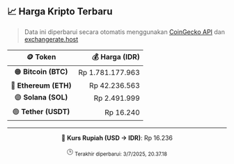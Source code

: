 

<!-- HARGA_KRIPTO -->
## 📈 Harga Kripto Terbaru

> Data ini diperbarui secara otomatis menggunakan [CoinGecko API](https://www.coingecko.com/) dan [exchangerate.host](https://exchangerate.host/)

<div align="center">

| 🪙 Token | 💰 Harga (IDR) |
|:------:|---------------:|
| 🟠 **Bitcoin (BTC)**   | Rp 1.781.177.963 |
| 🔵 **Ethereum (ETH)**  | Rp 42.236.563 |
| 🟣 **Solana (SOL)**    | Rp 2.491.999 |
| 🟢 **Tether (USDT)**   | Rp 16.240 |

---

💱 **Kurs Rupiah (USD → IDR)**: Rp 16.236

🕒 <sub>Terakhir diperbarui: 3/7/2025, 20.37.18</sub>

</div>
<!-- /HARGA_KRIPTO -->